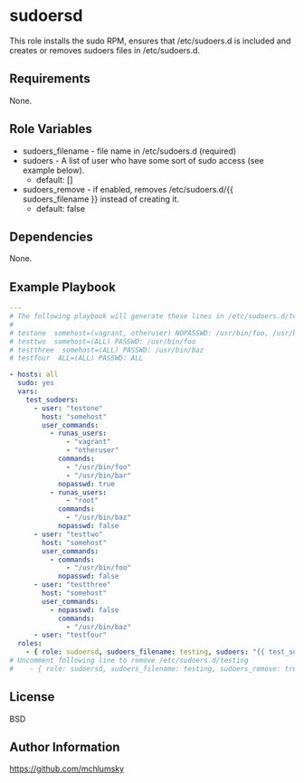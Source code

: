 sudoersd
=========

This role installs the sudo RPM, ensures that /etc/sudoers.d is included and creates or removes sudoers files in /etc/sudoers.d.

Requirements
------------

None.

Role Variables
--------------

 * sudoers_filename - file name in /etc/sudoers.d (required)
 * sudoers - A list of user who have some sort of sudo access (see example below).
   * default: []
 * sudoers_remove - if enabled, removes /etc/sudoers.d/{{ sudoers\_filename }} instead of creating it.
   * default: false

Dependencies
------------

None.

Example Playbook
----------------

```yaml
---
# The following playbook will generate these lines in /etc/sudoers.d/testing:
#
# testone  somehost=(vagrant, otheruser) NOPASSWD: /usr/bin/foo, /usr/bin/bar, (root) PASSWD: /usr/bin/baz
# testtwo  somehost=(ALL) PASSWD: /usr/bin/foo
# testthree  somehost=(ALL) PASSWD: /usr/bin/baz
# testfour  ALL=(ALL) PASSWD: ALL

- hosts: all
  sudo: yes
  vars:
    test_sudoers:
      - user: "testone"
        host: "somehost"
        user_commands:
          - runas_users:
              - "vagrant"
              - "otheruser"
            commands:
              - "/usr/bin/foo"
              - "/usr/bin/bar"
            nopasswd: true
          - runas_users:
              - "root"
            commands:
              - "/usr/bin/baz"
            nopasswd: false
      - user: "testtwo"
        host: "somehost"
        user_commands:
          - commands:
              - "/usr/bin/foo"
            nopasswd: false
      - user: "testthree"
        host: "somehost"
        user_commands:
          - nopasswd: false
            commands:
              - "/usr/bin/baz"
      - user: "testfour"
  roles:
    - { role: sudoersd, sudoers_filename: testing, sudoers: "{{ test_sudoers }}" }
# Uncomment following line to remove /etc/sudoers.d/testing
#    - { role: sudoersd, sudoers_filename: testing, sudoers_remove: true }

```


License
-------

BSD

Author Information
------------------

https://github.com/mchlumsky
